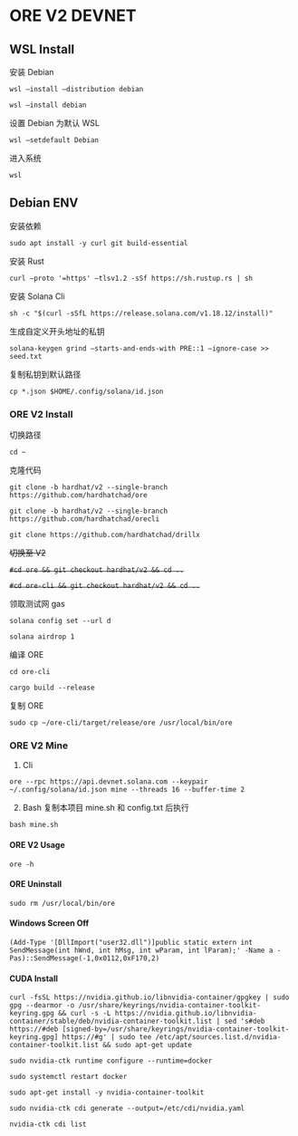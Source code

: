 # ORE V2 DEVNET

## WSL Install

安装 Debian

`wsl —install —distribution debian`

`wsl —install debian`

设置 Debian 为默认 WSL

`wsl —setdefault Debian`

进入系统

`wsl`

## Debian ENV

安装依赖

`sudo apt install -y curl git build-essential`

安装 Rust

`curl —proto '=https' —tlsv1.2 -sSf https://sh.rustup.rs | sh`

安装 Solana Cli

`sh -c "$(curl -sSfL https://release.solana.com/v1.18.12/install)"`

生成自定义开头地址的私钥

`solana-keygen grind —starts-and-ends-with PRE::1 —ignore-case >> seed.txt`

复制私钥到默认路径

`cp *.json $HOME/.config/solana/id.json`

### ORE V2 Install

切换路径

`cd ~`

克隆代码

`git clone -b hardhat/v2 --single-branch https://github.com/hardhatchad/ore`

`git clone -b hardhat/v2 --single-branch https://github.com/hardhatchad/orecli`

`git clone https://github.com/hardhatchad/drillx`

~~切换至 V2~~

~~`#cd ore && git checkout hardhat/v2 && cd ..`~~

~~`#cd ore-cli && git checkout hardhat/v2 && cd ..`~~

领取测试网 gas

`solana config set --url d`

`solana airdrop 1`

编译 ORE

`cd ore-cli`

`cargo build --release`

复制 ORE

`sudo cp ~/ore-cli/target/release/ore /usr/local/bin/ore`

### ORE V2 Mine

1. Cli

`ore --rpc https://api.devnet.solana.com --keypair ~/.config/solana/id.json mine --threads 16 --buffer-time 2`

2. Bash 复制本项目 mine.sh 和 config.txt 后执行

`bash mine.sh`

#### ORE V2 Usage

`ore -h`

#### ORE Uninstall

`sudo rm /usr/local/bin/ore`

#### Windows Screen Off

`(Add-Type '[DllImport("user32.dll")]public static extern int SendMessage(int hWnd, int hMsg, int wParam, int lParam);' -Name a -Pas)::SendMessage(-1,0x0112,0xF170,2)`

#### CUDA Install

`curl -fsSL https://nvidia.github.io/libnvidia-container/gpgkey | sudo gpg --dearmor -o /usr/share/keyrings/nvidia-container-toolkit-keyring.gpg && curl -s -L https://nvidia.github.io/libnvidia-container/stable/deb/nvidia-container-toolkit.list | sed 's#deb https://#deb [signed-by=/usr/share/keyrings/nvidia-container-toolkit-keyring.gpg] https://#g' | sudo tee /etc/apt/sources.list.d/nvidia-container-toolkit.list && sudo apt-get update`

`sudo nvidia-ctk runtime configure --runtime=docker`

`sudo systemctl restart docker`

`sudo apt-get install -y nvidia-container-toolkit`

`sudo nvidia-ctk cdi generate --output=/etc/cdi/nvidia.yaml`

`nvidia-ctk cdi list`
